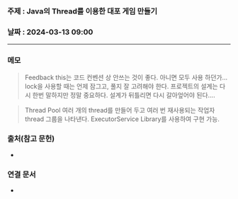 ### 주제 : Java의 Thread를 이용한 대포 게임 만들기

### 날짜 : 2024-03-13 09:00
----
### 메모
> Feedback
> this는 코드 컨벤션 상 안쓰는 것이 좋다. 아니면 모두 사용 하던가...
> lock을 사용할 때는 언제 잠그고, 풀지 잘 고려해야 한다.
> 프로젝트의 설계는 다시 한번 말하지만 정말 중요하다. 설계가 뒤틀리면 다시 갈아엎어야 된다....

> Thread Pool
> 여러 개의 thread를 만들어 두고 여러 번 재사용되는 작업자 thread 그룹을 나타낸다.
> ExecutorService Library를 사용하여 구현 가능.
> 

### 출처(참고 문헌)
-

### 연결 문서
-
